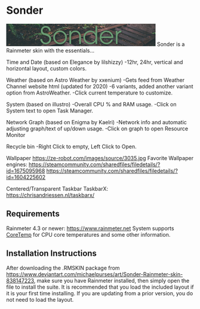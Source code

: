 # Sonder
![](Skins/Sonder/@Resources/Images/header.bmp)
Sonder is a Rainmeter skin with the essentials...

Time and Date (based on Elegance by lilshizzy)
-12hr, 24hr, vertical and horizontal layout, custom colors.

Weather (based on Astro Weather by xxenium)
-Gets feed from Weather Channel website html (updated for 2020)
-6 variants, added another variant option from AstroWeather.
-Click current temperature to customize.

System (based on illustro)
-Overall CPU % and RAM usage.
-Click on System text to open Task Manager.

Network Graph (based on Enigma by Kaelri)
-Network info and automatic adjusting graph/text of up/down usage.
-Click on graph to open Resource Monitor

Recycle bin
-Right Click to empty, Left Click to Open. 

Wallpaper
https://ze-robot.com/images/source/3035.jpg
Favorite Wallpaper engines:
https://steamcommunity.com/sharedfiles/filedetails/?id=1675095968
https://steamcommunity.com/sharedfiles/filedetails/?id=1604225602

Centered/Transparent Taskbar
TaskbarX: https://chrisandriessen.nl/taskbarx/


## Requirements
Rainmeter 4.3 or newer: https://www.rainmeter.net
System supports [CoreTemp](https://www.alcpu.com/CoreTemp/) for CPU core temperatures and some other information.

## Installation Instructions
After downloading the .RMSKIN package from https://www.deviantart.com/michaelpurses/art/Sonder-Rainmeter-skin-838147223, make sure you have Rainmeter installed, then simply open the file to install the suite. It is recommended that you load the included layout if it is your first time installing. If you are updating from a prior version, you do not need to load the layout.
